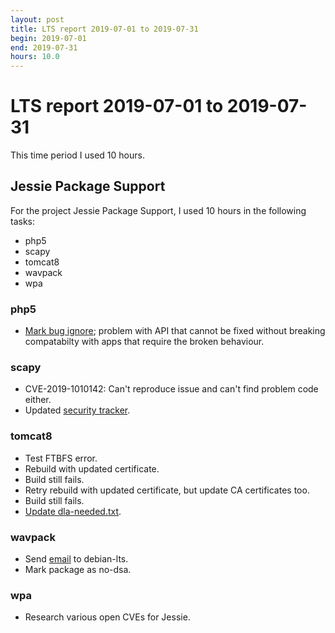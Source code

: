 ```yaml
---
layout: post
title: LTS report 2019-07-01 to 2019-07-31
begin: 2019-07-01
end: 2019-07-31
hours: 10.0
---
```


# LTS report 2019-07-01 to 2019-07-31

This time period I used 10 hours.

## Jessie Package Support
For the project Jessie Package Support, I used 10 hours in the following tasks:

* php5
* scapy
* tomcat8
* wavpack
* wpa

### php5
* [Mark bug ignore](https://salsa.debian.org/security-tracker-team/security-tracker/commit/52d782f499f0eaaa6c085809b3ecd502a53871c2);
problem with API that cannot be fixed without breaking compatabilty with apps that require the broken behaviour.

### scapy
* CVE-2019-1010142: Can't reproduce issue and can't find problem
  code either.
* Updated [security tracker](https://salsa.debian.org/security-tracker-team/security-tracker/commit/6423a849b37961d05c841e762a763cd5037e5347).

### tomcat8
* Test FTBFS error.
* Rebuild with updated certificate.
* Build still fails.
* Retry rebuild with updated certificate, but update CA certificates too.
* Build still fails.
* [Update dla-needed.txt](https://salsa.debian.org/security-tracker-team/security-tracker/commit/92039fea75020a53efd09dfb725ba982b0e8cccd).

### wavpack
* Send [email](https://lists.debian.org/debian-lts/2019/07/msg00039.html) to debian-lts.
* Mark package as no-dsa.

### wpa
* Research various open CVEs for Jessie.



